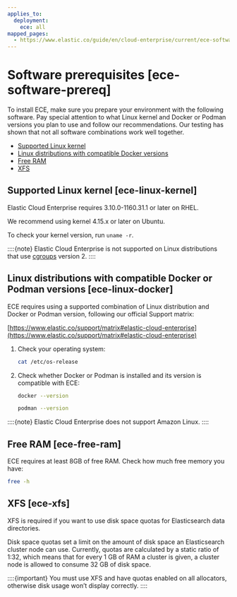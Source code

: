 ```yaml
---
applies_to:
  deployment:
    ece: all
mapped_pages:
  - https://www.elastic.co/guide/en/cloud-enterprise/current/ece-software-prereq.html
---
```


# Software prerequisites [ece-software-prereq]

To install ECE, make sure you prepare your environment with the following software. Pay special attention to what Linux kernel and Docker or Podman versions you plan to use and follow our recommendations. Our testing has shown that not all software combinations work well together.

* [Supported Linux kernel](#ece-linux-kernel)
* [Linux distributions with compatible Docker versions](#ece-linux-docker)
* [Free RAM](#ece-free-ram)
* [XFS](#ece-xfs)


## Supported Linux kernel [ece-linux-kernel] 

Elastic Cloud Enterprise requires 3.10.0-1160.31.1 or later on RHEL.

We recommend using kernel 4.15.x or later on Ubuntu.

To check your kernel version, run `uname -r`.

::::{note} 
Elastic Cloud Enterprise is not supported on Linux distributions that use [cgroups](https://man7.org/linux/man-pages/man7/cgroups.7.md) version 2.
::::



## Linux distributions with compatible Docker or Podman versions [ece-linux-docker] 

ECE requires using a supported combination of Linux distribution and Docker or Podman version, following our official Support matrix:

[https://www.elastic.co/support/matrix#elastic-cloud-enterprise](https://www.elastic.co/support/matrix#elastic-cloud-enterprise)

1. Check your operating system:

    ```sh
    cat /etc/os-release
    ```

2. Check whether Docker or Podman is installed and its version is compatible with ECE:

    ```sh
    docker --version
    ```

    ```sh
    podman --version
    ```


::::{note} 
Elastic Cloud Enterprise does not support Amazon Linux.
::::



## Free RAM [ece-free-ram] 

ECE requires at least 8GB of free RAM. Check how much free memory you have:

```sh
free -h
```


## XFS [ece-xfs] 

XFS is required if you want to use disk space quotas for Elasticsearch data directories.

Disk space quotas set a limit on the amount of disk space an Elasticsearch cluster node can use. Currently, quotas are calculated by a static ratio of 1:32, which means that for every 1 GB of RAM a cluster is given, a cluster node is allowed to consume 32 GB of disk space.

::::{important} 
You must use XFS and have quotas enabled on all allocators, otherwise disk usage won’t display correctly.
::::


